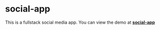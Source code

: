 # social-app

This is a fullstack social media app. You can view the demo at **[social-app](https://abdi1001.github.io/social-app/)**
